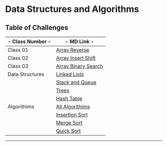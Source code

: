 # Data Structures and Algorithms

## Table of Challenges

| - Class Number - | - MD Link - |
|---|---|
| Class 01 | [Array Reverse](./Class_01_python_array_reverse/README.md) |
| Class 02 | [Array Insert Shift](./Class_02_insert_shift_array/README.md) |
| Class 03 | [Array Binary Search](./Class_03_array_binary_search/README.md) |
| Data Structures | [Linked Lists](./linked-list/README.md) |
| | [Stack and Queue](./stack-and-queue/README.md) |
| | [Trees](./trees/README.md) |
| | [Hash Table](./hash-table/README.md) |
| Algorithims | [All Algorithims](./sorting-algorithims/README.md) |
| | [Insertion Sort](./sorting-algorithims/sorting_algorithms/insertion_sort/README.md) |
| | [Merge Sort](./sorting-algorithims/sorting_algorithms/merge_sort/README.md) |
| | [Quick Sort](./sorting-algorithims/sorting_algorithms/quick_sort/README.md) |



---
